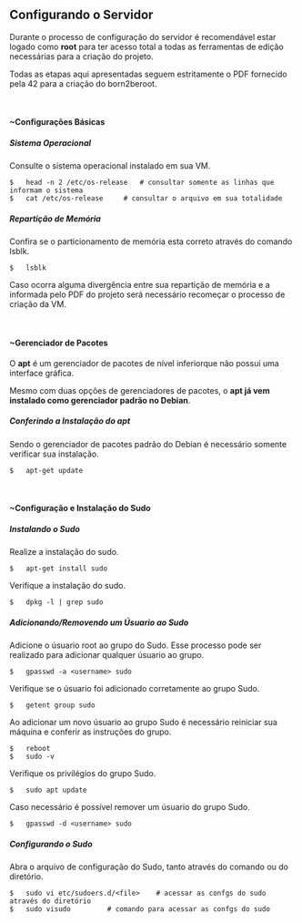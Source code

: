 ## Configurando o Servidor

<p>Durante o processo de configuração do servidor é recomendável estar logado como <b>root</b> para ter acesso total a todas as ferramentas de edição necessárias para a criação do projeto.</p>
<p>Todas as etapas aqui apresentadas seguem estritamente o PDF fornecido pela 42 para a criação do born2beroot.</p><br>

#### ~Configurações Básicas

##### Sistema Operacional

<p>Consulte o sistema operacional instalado em sua VM.</p>

```
$	head -n 2 /etc/os-release	# consultar somente as linhas que informam o sistema
$	cat /etc/os-release		# consultar o arquivo em sua totalidade
```

##### Repartição de Memória

<p>Confira se o particionamento de memória esta correto através do comando lsblk.</p>

```
$	lsblk
```

<p>Caso ocorra alguma divergência entre sua repartição de memória e a informada pelo PDF do projeto será necessário recomeçar o processo de criação da VM.</p><br>

#### ~Gerenciador de Pacotes

<p>O <b>apt</b> é um gerenciador de pacotes de nível inferiorque não possui uma interface gráfica.</p>
<p>Mesmo com duas opções de gerenciadores de pacotes, o <b>apt já vem instalado como gerenciador padrão no Debian</b>.</p>

##### Conferindo a Instalação do apt

<p>Sendo o gerenciador de pacotes padrão do Debian é necessário somente verificar sua instalação.</p>

```
$	apt-get update
```

<br>

#### ~Configuração e Instalação do Sudo

##### Instalando o Sudo

<p>Realize a instalação do sudo.</p>

```
$	apt-get install sudo
```

<p>Verifique a instalação do sudo.</p>

```
$	dpkg -l | grep sudo
```

##### Adicionando/Removendo um Úsuario ao Sudo

<p>Adicione o úsuario root ao grupo do Sudo. Esse processo pode ser realizado para adicionar qualquer úsuario ao grupo.</p>

```
$	gpasswd -a <username> sudo
```

<p>Verifique se o úsuario foi adicionado corretamente ao grupo Sudo.</p>

```
$	getent group sudo
```

<p>Ao adicionar um novo úsuario ao grupo Sudo é necessário reiniciar sua máquina e conferir as instruções do grupo.</p>

```
$	reboot
$	sudo -v
```

<p>Verifique os privilégios do grupo Sudo.</p>

```
$	sudo apt update
```

<p>Caso necessário é possível remover um úsuario do grupo Sudo.</p>

```
$	gpasswd -d <username> sudo
```

##### Configurando o Sudo

<p>Abra o arquivo de configuração do Sudo, tanto através do comando ou do diretório.</p>

```
$	sudo vi etc/sudoers.d/<file>	# acessar as confgs do sudo através do diretório
$	sudo visudo			# comando para acessar as confgs do sudo
```
